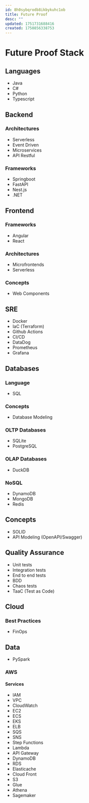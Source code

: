 ```yaml
---
id: 8h0sybqrodb8ikbykuhc1ob
title: Future Proof
desc: ""
updated: 1751731688416
created: 1750856338753
---
```


# Future Proof Stack

## Languages

- Java
- C#
- Python
- Typescript

## Backend

### Architectures

- Serverless
- Event Driven
- Microservices
- API Restful

### Frameworks

- Springboot
- FastAPI
- Nest.js
- .NET

## Frontend

### Frameworks

- Angular
- React

### Architectures

- Microfrontends
- Serverless

### Concepts

- Web Components

## SRE

- Docker
- IaC (Terraform)
- Github Actions
- CI/CD
- DataDog
- Prometheus
- Grafana

## Databases

### Language

- SQL

### Concepts

- Database Modeling

### OLTP Databases

- SQLite
- PostgreSQL

### OLAP Databases

- DuckDB

### NoSQL

- DynamoDB
- MongoDB
- Redis

## Concepts

- SOLID
- API Modeling (OpenAPI/Swagger)

## Quality Assurance

- Unit tests
- Integration tests
- End to end tests
- BDD
- Chaos tests
- TaaC (Test as Code)

## Cloud

### Best Practices

- FinOps

## Data

- PySpark

### AWS

#### Services

- IAM
- VPC
- CloudWatch
- EC2
- ECS
- EKS
- ELB
- SQS
- SNS
- Step Functions
- Lambda
- API Gateway
- DynamoDB
- RDS
- Elasticache
- Cloud Front
- S3
- Glue
- Athena
- Sagemaker
